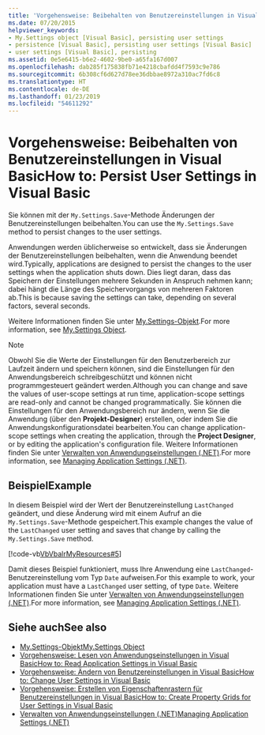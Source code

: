 ```yaml
---
title: 'Vorgehensweise: Beibehalten von Benutzereinstellungen in Visual Basic'
ms.date: 07/20/2015
helpviewer_keywords:
- My.Settings object [Visual Basic], persisting user settings
- persistence [Visual Basic], persisting user settings [Visual Basic]
- user settings [Visual Basic], persisting
ms.assetid: 0e5e6415-b6e2-4602-9be0-a65fa167d007
ms.openlocfilehash: dab285f175838fb71e4218cbafdd4f7593c9e786
ms.sourcegitcommit: 6b308cf6d627d78ee36dbbae8972a310ac7fd6c8
ms.translationtype: HT
ms.contentlocale: de-DE
ms.lasthandoff: 01/23/2019
ms.locfileid: "54611292"
---
```

# <a name="how-to-persist-user-settings-in-visual-basic"></a><span data-ttu-id="40812-102">Vorgehensweise: Beibehalten von Benutzereinstellungen in Visual Basic</span><span class="sxs-lookup"><span data-stu-id="40812-102">How to: Persist User Settings in Visual Basic</span></span>
<span data-ttu-id="40812-103">Sie können mit der `My.Settings.Save`-Methode Änderungen der Benutzereinstellungen beibehalten.</span><span class="sxs-lookup"><span data-stu-id="40812-103">You can use the `My.Settings.Save` method to persist changes to the user settings.</span></span>  
  
 <span data-ttu-id="40812-104">Anwendungen werden üblicherweise so entwickelt, dass sie Änderungen der Benutzereinstellungen beibehalten, wenn die Anwendung beendet wird.</span><span class="sxs-lookup"><span data-stu-id="40812-104">Typically, applications are designed to persist the changes to the user settings when the application shuts down.</span></span> <span data-ttu-id="40812-105">Dies liegt daran, dass das Speichern der Einstellungen mehrere Sekunden in Anspruch nehmen kann; dabei hängt die Länge des Speichervorgangs von mehreren Faktoren ab.</span><span class="sxs-lookup"><span data-stu-id="40812-105">This is because saving the settings can take, depending on several factors, several seconds.</span></span>  
  
 <span data-ttu-id="40812-106">Weitere Informationen finden Sie unter [My.Settings-Objekt](../../../../visual-basic/language-reference/objects/my-settings-object.md).</span><span class="sxs-lookup"><span data-stu-id="40812-106">For more information, see [My.Settings Object](../../../../visual-basic/language-reference/objects/my-settings-object.md).</span></span>  
  
> [!NOTE]
>  <span data-ttu-id="40812-107">Obwohl Sie die Werte der Einstellungen für den Benutzerbereich zur Laufzeit ändern und speichern können, sind die Einstellungen für den Anwendungsbereich schreibgeschützt und können nicht programmgesteuert geändert werden.</span><span class="sxs-lookup"><span data-stu-id="40812-107">Although you can change and save the values of user-scope settings at run time, application-scope settings are read-only and cannot be changed programmatically.</span></span> <span data-ttu-id="40812-108">Sie können die Einstellungen für den Anwendungsbereich nur ändern, wenn Sie die Anwendung (über den **Projekt-Designer**) erstellen, oder indem Sie die Anwendungskonfigurationsdatei bearbeiten.</span><span class="sxs-lookup"><span data-stu-id="40812-108">You can change application-scope settings when creating the application, through the **Project Designer**, or by editing the application's configuration file.</span></span> <span data-ttu-id="40812-109">Weitere Informationen finden Sie unter [Verwalten von Anwendungseinstellungen (.NET)](/visualstudio/ide/managing-application-settings-dotnet).</span><span class="sxs-lookup"><span data-stu-id="40812-109">For more information, see [Managing Application Settings (.NET)](/visualstudio/ide/managing-application-settings-dotnet).</span></span>  
  
## <a name="example"></a><span data-ttu-id="40812-110">Beispiel</span><span class="sxs-lookup"><span data-stu-id="40812-110">Example</span></span>  
 <span data-ttu-id="40812-111">In diesem Beispiel wird der Wert der Benutzereinstellung `LastChanged` geändert, und diese Änderung wird mit einem Aufruf an die `My.Settings.Save`-Methode gespeichert.</span><span class="sxs-lookup"><span data-stu-id="40812-111">This example changes the value of the `LastChanged` user setting and saves that change by calling the `My.Settings.Save` method.</span></span>  
  
 [!code-vb[VbVbalrMyResources#5](../../../../visual-basic/developing-apps/programming/app-settings/codesnippet/VisualBasic/how-to-persist-user-settings_1.vb)]  
  
 <span data-ttu-id="40812-112">Damit dieses Beispiel funktioniert, muss Ihre Anwendung eine `LastChanged`-Benutzereinstellung vom Typ `Date` aufweisen.</span><span class="sxs-lookup"><span data-stu-id="40812-112">For this example to work, your application must have a `LastChanged` user setting, of type `Date`.</span></span> <span data-ttu-id="40812-113">Weitere Informationen finden Sie unter [Verwalten von Anwendungseinstellungen (.NET)](/visualstudio/ide/managing-application-settings-dotnet).</span><span class="sxs-lookup"><span data-stu-id="40812-113">For more information, see [Managing Application Settings (.NET)](/visualstudio/ide/managing-application-settings-dotnet).</span></span>  
  
## <a name="see-also"></a><span data-ttu-id="40812-114">Siehe auch</span><span class="sxs-lookup"><span data-stu-id="40812-114">See also</span></span>
- [<span data-ttu-id="40812-115">My.Settings-Objekt</span><span class="sxs-lookup"><span data-stu-id="40812-115">My.Settings Object</span></span>](../../../../visual-basic/language-reference/objects/my-settings-object.md)
- [<span data-ttu-id="40812-116">Vorgehensweise: Lesen von Anwendungseinstellungen in Visual Basic</span><span class="sxs-lookup"><span data-stu-id="40812-116">How to: Read Application Settings in Visual Basic</span></span>](../../../../visual-basic/developing-apps/programming/app-settings/how-to-read-application-settings.md)
- [<span data-ttu-id="40812-117">Vorgehensweise: Ändern von Benutzereinstellungen in Visual Basic</span><span class="sxs-lookup"><span data-stu-id="40812-117">How to: Change User Settings in Visual Basic</span></span>](../../../../visual-basic/developing-apps/programming/app-settings/how-to-change-user-settings.md)
- [<span data-ttu-id="40812-118">Vorgehensweise: Erstellen von Eigenschaftenrastern für Benutzereinstellungen in Visual Basic</span><span class="sxs-lookup"><span data-stu-id="40812-118">How to: Create Property Grids for User Settings in Visual Basic</span></span>](../../../../visual-basic/developing-apps/programming/app-settings/how-to-create-property-grids-for-user-settings.md)
- [<span data-ttu-id="40812-119">Verwalten von Anwendungseinstellungen (.NET)</span><span class="sxs-lookup"><span data-stu-id="40812-119">Managing Application Settings (.NET)</span></span>](/visualstudio/ide/managing-application-settings-dotnet)
